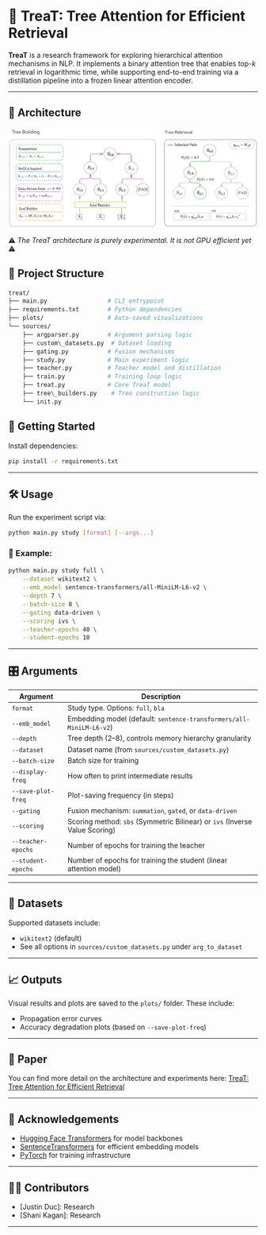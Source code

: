 # 🍬 TreaT: Tree Attention for Efficient Retrieval

**TreaT** is a research framework for exploring hierarchical attention mechanisms in NLP. It implements a binary attention tree that enables top-$k$ retrieval in logarithmic time, while supporting end-to-end training via a distillation pipeline into a frozen linear attention encoder.

---

## 🚧 Architecture

![Treat Architecture](image.png)

⚠️ *The TreaT architecture is purely experimental. It is not GPU efficient yet* ⚠️

## 📁 Project Structure

```bash
treat/
├── main.py                 # CLI entrypoint
├── requirements.txt        # Python dependencies
├── plots/                  # Auto-saved visualizations
└── sources/
    ├── argparser.py        # Argument parsing logic
    ├── custom\_datasets.py  # Dataset loading
    ├── gating.py           # Fusion mechanisms
    ├── study.py            # Main experiment logic
    ├── teacher.py          # Teacher model and distillation
    ├── train.py            # Training loop logic
    ├── treat.py            # Core TreaT model
    ├── tree\_builders.py    # Tree construction logic
    └── init.py
```

## 🚀 Getting Started

Install dependencies:

```bash
pip install -r requirements.txt
```

---

## 🛠️ Usage

Run the experiment script via:

```bash
python main.py study [format] [--args...]
```

### 📘 Example:

```bash
python main.py study full \
    --dataset wikitext2 \
    --emb_model sentence-transformers/all-MiniLM-L6-v2 \
    --depth 7 \
    --batch-size 8 \
    --gating data-driven \
    --scoring ivs \
    --teacher-epochs 40 \
    --student-epochs 10
```

---

## 🎛️ Arguments

| Argument           | Description                                                                 |
| ------------------ | --------------------------------------------------------------------------- |
| `format`           | Study type. Options: `full`, `bla`                                          |
| `--emb_model`      | Embedding model (default: `sentence-transformers/all-MiniLM-L6-v2`)         |
| `--depth`          | Tree depth (2–8), controls memory hierarchy granularity                     |
| `--dataset`        | Dataset name (from `sources/custom_datasets.py`)                            |
| `--batch-size`     | Batch size for training                                                     |
| `--display-freq`   | How often to print intermediate results                                     |
| `--save-plot-freq` | Plot-saving frequency (in steps)                                            |
| `--gating`         | Fusion mechanism: `summation`, `gated`, or `data-driven`                    |
| `--scoring`        | Scoring method: `sbs` (Symmetric Bilinear) or `ivs` (Inverse Value Scoring) |
| `--teacher-epochs` | Number of epochs for training the teacher                                   |
| `--student-epochs` | Number of epochs for training the student (linear attention model)          |

---

## 🧪 Datasets

Supported datasets include:

* `wikitext2` (default)
* See all options in `sources/custom_datasets.py` under `arg_to_dataset`

---

## 📈 Outputs

Visual results and plots are saved to the `plots/` folder. These include:

* Propagation error curves
* Accuracy degradation plots (based on `--save-plot-freq`)

---

## 📝 Paper

You can find more detail on the architecture and experiments here:
[TreaT: Tree Attention for Efficient Retrieval](https://github.com/user-attachments/files/20845331/NLP_Report-2.pdf)

---

## 🧩 Acknowledgements

* [Hugging Face Transformers](https://huggingface.co/transformers/) for model backbones
* [SentenceTransformers](https://www.sbert.net/) for efficient embedding models
* [PyTorch](https://pytorch.org/) for training infrastructure

---

## 🧑‍💻 Contributors

* \[Justin Duc]: Research
* \[Shani Kagan]: Research

---
